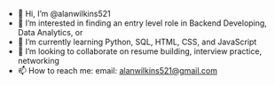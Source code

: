 - 👋 Hi, I’m @alanwilkins521
- 👀 I’m interested in finding an entry level role in Backend Developing, Data Analytics, or 
- 🌱 I’m currently learning Python, SQL, HTML, CSS, and JavaScript
- 💞️ I’m looking to collaborate on resume building, interview practice, networking
- 📫 How to reach me: email: alanwilkins521@gmail.com

<!---
alanwilkins521/alanwilkins521 is a ✨ special ✨ repository because its `README.md` (this file) appears on your GitHub profile.
You can click the Preview link to take a look at your changes.
--->
